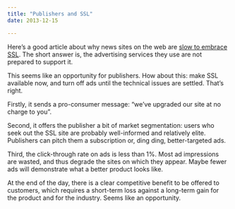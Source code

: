 ```yaml
---
title: "Publishers and SSL"
date: 2013-12-15

---
```


Here’s a good article about why news sites on the web are [slow to embrace SSL](http://www.washingtonpost.com/blogs/the-switch/wp/2013/12/11/news-sites-could-protect-your-privacy-with-encryption-heres-why-they-probably-wont/). The short answer is, the advertising services they use are not prepared to support it.

This seems like an opportunity for publishers. How about this: make SSL available now, and turn off ads until the technical issues are settled. That’s right.

Firstly, it sends a pro-consumer message: “we’ve upgraded our site at no charge to you”.

Second, it offers the publisher a bit of market segmentation: users who seek out the SSL site are probably well-informed and relatively elite. Publishers can pitch them a subscription or, ding ding, better-targeted ads.

Third, the click-through rate on ads is less than 1%. Most ad impressions are wasted, and thus degrade the sites on which they appear. Maybe fewer ads will demonstrate what a better product looks like.

At the end of the day, there is a clear competitive benefit to be offered to customers, which requires a short-term loss against a long-term gain for the product and for the industry. Seems like an opportunity.
